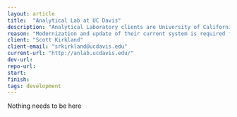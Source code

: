 ```yaml
---
layout: article
title:  "Analytical Lab at UC Davis"
description: "Analytical Laboratory clients are University of California academics, other educational institutions, government agencies, and research-based businesses. In addition to analytical services, the Laboratory provides project assistance in the areas of analytical, agricultural and environmental chemistry. The Laboratory has an educational role, providing training to students and researchers in the operation of a number of analytical methods and instruments."
reason: "Modernization and update of their current system is required for business purposes."
client: "Scott Kirkland"
client-email: "srkirkland@ucdavis.edu"
current-url: "http://anlab.ucdavis.edu/"
dev-url:
repo-url:
start:
finish:
tags: development
---
```


Nothing needs to be here
